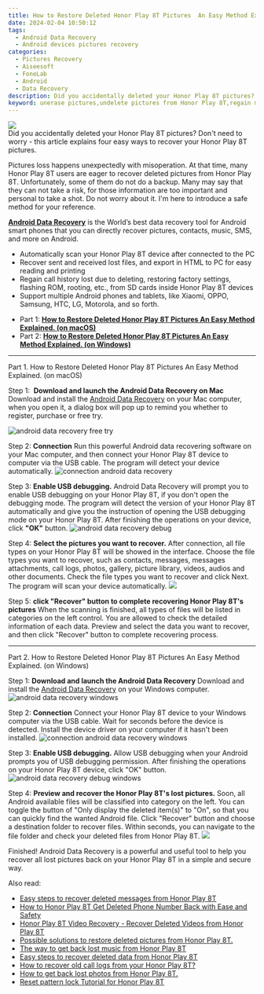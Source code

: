 ```yaml
---
title: How to Restore Deleted Honor Play 8T Pictures  An Easy Method Explained.
date: 2024-02-04 10:50:12
tags: 
  - Android Data Recovery
  - Android devices pictures recovery
categories: 
  - Pictures Recovery
  - Aiseesoft
  - FoneLab
  - Android
  - Data Recovery
description: Did you accidentally deleted your Honor Play 8T pictures? Don't need to worry - this article explains four easy ways to recover your Honor Play 8T pictures.
keyword: unerase pictures,undelete pictures from Honor Play 8T,regain missing pictures,recover lost pictures from Honor Play 8T,save erased pictures from Honor Play 8T,retrieve wiped pictures Honor Play 8T,how to get pictures back from Honor Play 8T,lost all pictures in Honor Play 8T again,Honor Play 8T issues with pictures deleted,how to refind deleted pictures from Honor Play 8T,how can i find my deleted pictures Honor Play 8T,Honor Play 8T delete pictures recover
---
```


<img src="https://img0mobiles.techidaily.com/images/best-assets/devices/honor/honor-play-8t/4.jpg" class="atpl-imgstyle"  />

<div class="atpl-content atpl-for-fonelab-android recover-pictures">

<div class="atpl-post-description-part-1">
Did you accidentally deleted your Honor Play 8T pictures? Don't need to worry - this article explains four easy ways to recover your Honor Play 8T pictures.
</div>

<div class="atpl-post-description-part-2">
<div class="tpl-content-sub-paragraph-normal">
  <p>
    Pictures loss happens unexpectedly with misoperation. At that time, many Honor Play 8T users are eager to recover deleted pictures from Honor Play 8T. Unfortunately, some of them do not do a backup. Many may say that they can not take a risk, for those information are too important and personal to take a shot. Do not worry about it. I'm here to introduce a safe method for your reference.
  </p>
</div>
</div>

<div class="atpl-post-description-part-3">
<div class="tpl-content-sub-paragraph-content">
  <p>
    <a href="https://tools.techidaily.com/aiseesoft-android-data-recovery/" target="_blank" rel="noopener"><strong>Android Data Recovery</strong></a> is the World’s best data recovery tool for Android smart phones that you can directly recover pictures, contacts, music, SMS, and more on Android.
  </p>
</div>
<div class="tpl-content-sub-paragraph-content">
  <ul class="tpl-content-sub-paragraph-ul-style">
    <li>Automatically scan your Honor Play 8T device after connected to the PC</li>
    <li>Recover sent and received lost files, and export in HTML to PC for easy reading and printing</li>
    <li>Regain call history lost due to deleting, restoring factory settings, flashing ROM, rooting, etc., from SD cards inside Honor Play 8T devices</li>
    <li>Support multiple Android phones and tablets, like Xiaomi, OPPO, Samsung, HTC, LG, Motorola, and so forth.</li>
  </ul>
</div>
</div>

<ul>
  <li>Part 1: <strong><a href="#p1"> How to Restore Deleted Honor Play 8T Pictures  An Easy Method Explained.  (on macOS)</a></strong></li>
  <li>Part 2: <strong><a href="#p2"> How to Restore Deleted Honor Play 8T Pictures  An Easy Method Explained.  (on Windows)</a></strong></li>
</ul>



<!-- Part 1 -->
<a id="p1" name="p1" ></a><hr>

<div>
  <span class="atpl-step-part-style">Part 1. How to Restore Deleted Honor Play 8T Pictures  An Easy Method Explained. (on macOS)</span>
</div>  

<span class="atpl-stepstyle-a"><span>Step 1: </span></span> <strong>Download and launch the Android Data Recovery on Mac</strong>
Download and install the <a href="https://tools.techidaily.com/aiseesoft-android-data-recovery/" target="_blank" rel="noopener">Android Data Recovery</a> on your Mac computer, when you open it, a dialog box will pop up to remind you whether to register, purchase or free try.

<img src="https://tools.techidaily.com/images/apps/aiseesoft/android-data-recovery/mac-free-try.png" class="atpl-imgstyle" alt="android data recovery free try" />

<span class="atpl-stepstyle-a"><span>Step 2: </span></span> <strong>Connection</strong>
Run this powerful Android data recovering software on your Mac computer, and then connect your Honor Play 8T device to computer via the USB cable. The program will detect your device automatically.
<img src="https://tools.techidaily.com/images/apps/aiseesoft/android-data-recovery/mac-connection-interface.jpg" class="atpl-imgstyle" alt="connection android data recovery" />

<span class="atpl-stepstyle-a"><span>Step 3: </span></span> <strong>Enable USB debugging.</strong>
Android Data Recovery will prompt you to enable USB debugging on your Honor Play 8T, if you don't open the debugging mode. The program will detect the version of your Honor Play 8T automatically and give you the instruction of opening the USB debugging mode on your Honor Play 8T. After finishing the operations on your device, click <strong>"OK"</strong> button.
<img src="https://tools.techidaily.com/images/apps/aiseesoft/android-data-recovery/mac-android-usb-debug.jpg"  class="atpl-imgstyle" alt="android data recovery debug" />

<span class="atpl-stepstyle-a"><span>Step 4: </span></span> <strong>Select the pictures you want to recover.</strong>
After connection, all file types on your Honor Play 8T will be showed in the interface. Choose the file types you want to recover, such as contacts, messages, messages attachments, call logs, photos, gallery, picture library, videos, audios and other documents. Check the file types you want to recover and click Next. The program will scan your device automatically.
<img src="https://tools.techidaily.com/images/apps/aiseesoft/android-data-recovery/mac-choose-type-photos.jpg" class="atpl-imgstyle"  />

<span class="atpl-stepstyle-a"><span>Step 5: </span></span> <strong>click "Recover" button to  complete recovering Honor Play 8T's pictures</strong>
When the scanning is finished, all types of files will be listed in categories on the left control. You are allowed to check the detailed information of each data. Preview and select the data you want to recover, and then click "Recover" button to complete recovering process.


<a id="p2" name="p2"></a><hr>

<!-- Part 2 -->
<div>
  <span class="atpl-step-part-style">Part 2. How to Restore Deleted Honor Play 8T Pictures  An Easy Method Explained. (on Windows)</span>
</div>

<span class="atpl-stepstyle-a"><span>Step 1: </span></span> <strong>Download and launch the Android Data Recovery</strong>
Download and install the <a href="https://tools.techidaily.com/aiseesoft-android-data-recovery/" target="_blank" rel="noopener">Android Data Recovery</a> on your Windows computer.
<img src="https://tools.techidaily.com/images/apps/aiseesoft/android-data-recovery/win-start-interface.png"  class="atpl-imgstyle" alt="android data recovery windows" />

<span class="atpl-stepstyle-a"><span>Step 2: </span></span> <strong>Connection</strong>
Connect your Honor Play 8T device to your Windows computer via the USB cable. Wait for seconds before the device is detected. Install the device driver on your computer if it hasn't been installed.
<img src="https://tools.techidaily.com/images/apps/aiseesoft/android-data-recovery/win-connection-interface.png" class="atpl-imgstyle" alt="connection android data recovery windows" />

<span class="atpl-stepstyle-a"><span>Step 3: </span></span> <strong>Enable USB debugging.</strong>
Allow USB debugging when your Android prompts you of USB debugging permission. After finishing the operations on your Honor Play 8T device, click "OK" button.
<img src="https://tools.techidaily.com/images/apps/aiseesoft/android-data-recovery/win-android-usb-debug.png" class="atpl-imgstyle" alt="android data recovery debug windows" />

<span class="atpl-stepstyle-a"><span>Step 4: </span></span> <strong>Preview and recover the Honor Play 8T's lost pictures.</strong>
Soon, all Android available files will be classified into category on the left. You can toggle the button of "Only display the deleted item(s)" to "On", so that you can quickly find the wanted Android file. Click "Recover" button and choose a destination folder to recover files. Within seconds, you can navigate to the file folder and check your deleted files from Honor Play 8T.
<img src="https://tools.techidaily.com/images/apps/aiseesoft/android-data-recovery/win-recover-photos.png" class="atpl-imgstyle"  />

<div class="atpl-post-description-part-4">
<div class="tpl-content-sub-paragraph-normal">
  <p>
    Finished! Android Data Recovery is a powerful and useful tool to help you recover all lost pictures back on your Honor Play 8T in a simple and secure way.
  </p>
</div>
</div>

<ins class="adsbygoogle"
     style="display:block"
     data-ad-client="ca-pub-7571918770474297"
     data-ad-slot="8358498916"
     data-ad-format="auto"
     data-full-width-responsive="true"></ins>

<span class="atpl-alsoreadstyle">Also read:</span>
<div><ul>
<li><a href="/easy-steps-to-recover-deleted-messages-from-honor-play-8t-by-fonelab-android-recover-messages/" target="_blank" rel="noopener"><u>Easy steps to recover deleted messages from Honor Play 8T</u></a></li>
<li><a href="/how-to-honor-play-8t-get-deleted-phone-number-back-with-ease-and-safety-by-fonelab-android-recover-contacts/" target="_blank" rel="noopener"><u>How to Honor Play 8T Get Deleted Phone Number Back with Ease and Safety</u></a></li>
<li><a href="/honor-play-8t-video-recovery-recover-deleted-videos-from-honor-play-8t-by-fonelab-android-recover-video/" target="_blank" rel="noopener"><u>Honor Play 8T Video Recovery - Recover Deleted Videos from Honor Play 8T</u></a></li>
<li><a href="/possible-solutions-to-restore-deleted-pictures-from-honor-play-8t-by-fonelab-android-recover-pictures/" target="_blank" rel="noopener"><u>Possible solutions to restore deleted pictures from Honor Play 8T.</u></a></li>
<li><a href="/the-way-to-get-back-lost-music-from-honor-play-8t-by-fonelab-android-recover-music/" target="_blank" rel="noopener"><u>The way to get back lost music from Honor Play 8T</u></a></li>
<li><a href="/easy-steps-to-recover-deleted-data-from-honor-play-8t-by-fonelab-android-recover-data/" target="_blank" rel="noopener"><u>Easy steps to recover deleted data from Honor Play 8T</u></a></li>
<li><a href="/how-to-recover-old-call-logs-from-your-honor-play-8t-by-fonelab-android-recover-call-logs/" target="_blank" rel="noopener"><u>How to recover old call logs from your Honor Play 8T?</u></a></li>
<li><a href="/how-to-get-back-lost-photos-from-honor-play-8t-by-fonelab-android-recover-photos/" target="_blank" rel="noopener"><u>How to get back lost photos from Honor Play 8T.</u></a></li>
<li><a href="/reset-pattern-lock-tutorial-for-honor-play-8t-by-drfone-android-unlock-android-unlock/" target="_blank" rel="noopener"><u>Reset pattern lock Tutorial for Honor Play 8T</u></a></li>
</ul></div>

</div>
